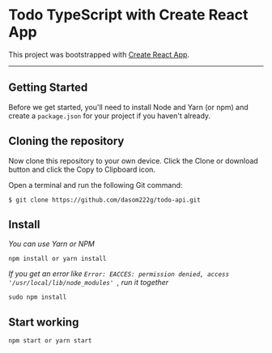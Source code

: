 # Todo TypeScript with Create React App

This project was bootstrapped with [Create React App](https://github.com/facebook/create-react-app).

---------------------------------------

## Getting Started
Before we get started, you'll need to install Node and Yarn (or npm) and create a ```package.json``` for your project if you haven't already.

## Cloning the repository
Now clone this repository to your own device. Click the Clone or download button and click the Copy to Clipboard icon.

Open a terminal and run the following Git command:

    $ git clone https://github.com/dasom222g/todo-api.git

## Install
_You can use Yarn or NPM_

    npm install or yarn install
_If you get an error like ```Error: EACCES: permission denied, access '/usr/local/lib/node_modules' ```, run it together_

    sudo npm install
    
## Start working
    npm start or yarn start
